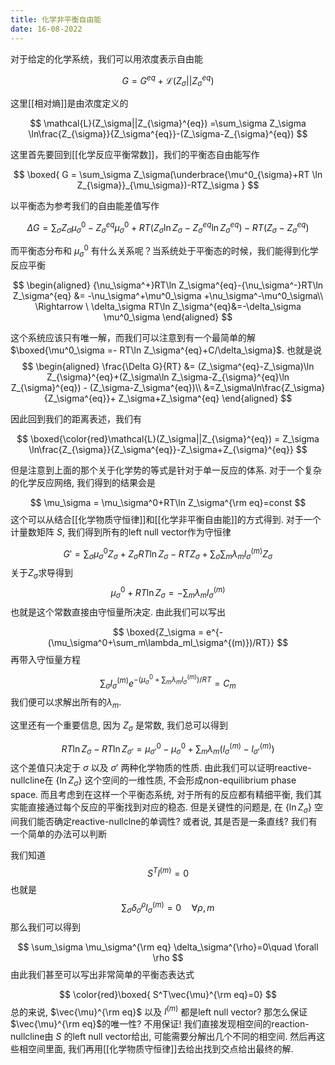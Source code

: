```yaml
---
title: 化学非平衡自由能
date: 16-08-2022
---
```


对于给定的化学系统，我们可以用浓度表示自由能

$$
G=G^{eq}+\mathcal{L}(Z_\sigma||Z_{\sigma}^{eq})
$$

这里[[相对熵]]是由浓度定义的

$$
\mathcal{L}(Z_\sigma||Z_{\sigma}^{eq}) =\sum_\sigma Z_\sigma \ln\frac{Z_{\sigma}}{Z_\sigma^{eq}}-(Z_\sigma-Z_{\sigma}^{eq})
$$

这里首先要回到[[化学反应平衡常数]]，我们的平衡态自由能写作

$$
\boxed{
G = \sum_\sigma Z_\sigma(\underbrace{\mu^0_{\sigma}+RT  \ln Z_{\sigma}}_{\mu_\sigma})-RTZ_\sigma
}
$$

以平衡态为参考我们的自由能差值写作

$$
\Delta G  = \sum_\sigma Z_\sigma\mu^0_\sigma-Z_\sigma^{eq}\mu^0_\sigma +RT (Z_\sigma \ln Z_\sigma-Z_\sigma^{eq}\ln Z_\sigma^{eq})-RT(Z_{\sigma}-Z_\sigma^{eq})
$$

而平衡态分布和 $\mu^0_\sigma$ 有什么关系呢？当系统处于平衡态的时候，我们能得到化学反应平衡

$$
\begin{aligned}
{\nu_\sigma^+}RT\ln Z_\sigma^{eq}-{\nu_\sigma^-}RT\ln Z_\sigma^{eq} &= -\nu_\sigma^+\mu^0_\sigma +\nu_\sigma^-\mu^0_\sigma\\
\Rightarrow \ \delta_\sigma RT\ln Z_\sigma^{eq}&=-\delta_\sigma \mu^0_\sigma
\end{aligned}
$$

这个系统应该只有唯一解，而我们可以注意到有一个最简单的解 $\boxed{\mu^0_\sigma =- RT\ln Z_\sigma^{eq}+C/\delta_\sigma}$. 也就是说
$$
\begin{aligned}
\frac{\Delta G}{RT} 
&= (Z_\sigma^{eq}-Z_\sigma)\ln Z_{\sigma}^{eq}+(Z_\sigma\ln Z_\sigma-Z_{\sigma}^{eq}\ln Z_{\sigma}^{eq}) - (Z_\sigma-Z_\sigma^{eq})\\
&=Z_\sigma\ln\frac{Z_\sigma}{Z_\sigma^{eq}}+ Z_\sigma+Z_\sigma^{eq}
\end{aligned}
$$

因此回到我们的距离表述，我们有

$$
\boxed{\color{red}\mathcal{L}(Z_\sigma||Z_{\sigma}^{eq}) = Z_\sigma \ln\frac{Z_{\sigma}}{Z_\sigma^{eq}}-Z_\sigma+Z_{\sigma}^{eq}}
$$

但是注意到上面的那个关于化学势的等式是针对于单一反应的体系. 对于一个复杂的化学反应网络, 我们得到的结果会是

$$
\mu_\sigma = \mu_\sigma^0+RT\ln Z_\sigma^{\rm eq}=const
$$
这个可以从结合[[化学物质守恒律]]和[[化学非平衡自由能]]的方式得到. 对于一个计量数矩阵 $S$, 我们得到所有的left null vector作为守恒律

$$
G' = \sum_\sigma \mu_\sigma^0 Z_\sigma+Z_\sigma RT\ln Z_\sigma -RTZ_\sigma +\sum_\sigma \sum_m\lambda_ml_\sigma^{(m)}Z_\sigma
$$
关于$Z_\sigma$求导得到
$$
\mu_\sigma^0 +RT\ln Z_\sigma =-\sum_m\lambda_ml_\sigma^{(m)}
$$
也就是这个常数直接由守恒量所决定. 由此我们可以写出

$$
\boxed{Z_\sigma = e^{-(\mu_\sigma^0+\sum_m\lambda_ml_\sigma^{(m)})/RT}}
$$
再带入守恒量方程

$$
\sum_\sigma l_\sigma^{(m)} e^{-(\mu_\sigma^0+\sum_m\lambda_ml_\sigma^{(m)})/RT} = C_m
$$
我们便可以求解出所有的$\lambda_m$.

这里还有一个重要信息, 因为 $Z_\sigma$ 是常数, 我们总可以得到

$$
RT\ln Z_{\sigma}-RT\ln Z_{\sigma'} = \mu_{\sigma'}^0-\mu_\sigma^0+\sum_m\lambda_m (l_\sigma^{(m)}-l_{\sigma'}^{(m)})
$$
这个差值只决定于 $\sigma$ 以及 $\sigma'$ 两种化学物质的性质. 由此我们可以证明reactive-nullcline在 $\{\ln Z_\sigma\}$ 这个空间的一维性质, 不会形成non-equilibrium phase space. 而且考虑到在这样一个平衡态系统, 对于所有的反应都有精细平衡, 我们其实能直接通过每个反应的平衡找到对应的稳态. 但是关键性的问题是, 在 $\{\ln Z_\sigma\}$ 空间我们能否确定reactive-nullclne的单调性? 或者说, 其是否是一条直线? 我们有一个简单的办法可以判断

我们知道
$$
S^Tl^{(m)} =0 
$$
也就是
$$
\sum_{\sigma}\delta^{\rho}_\sigma l^{(m)}_\sigma = 0\quad \forall \rho,m
$$
那么我们可以得到

$$
\sum_\sigma \mu_\sigma^{\rm eq} \delta_\sigma^{\rho}=0\quad \forall \rho
$$
由此我们甚至可以写出非常简单的平衡态表达式

$$
\color{red}\boxed{ S^T\vec{\mu}^{\rm eq}=0}
$$
总的来说, $\vec{\mu}^{\rm eq}$ 以及 $l^{(m)}$ 都是left null vector? 那怎么保证$\vec{\mu}^{\rm eq}$的唯一性? 不用保证! 我们直接发现相空间的reaction-nullcline由 $S$ 的left null vector给出, 可能需要分解出几个不同的相空间. 然后再这些相空间里面, 我们再用[[化学物质守恒律]]去给出找到交点给出最终的解. 